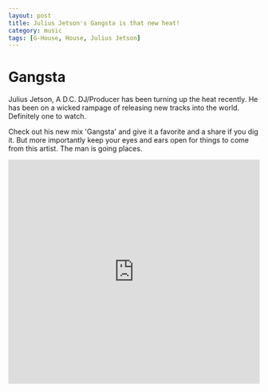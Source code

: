 ```yaml
---
layout: post
title: Julius Jetson's Gangsta is that new heat!
category: music
tags: [G-House, House, Julius Jetson]
---
```


# Gangsta

Julius Jetson, A D.C. DJ/Producer has been turning up the heat recently. He has been on a wicked rampage of releasing new tracks into the world. Definitely one to watch.

Check out his new mix 'Gangsta' and give it a favorite and a share if you dig it. But more importantly keep your eyes and ears open for things to come from this artist. The man is going places.

<iframe width="100%" height="450" scrolling="no" frameborder="no" src="https://w.soundcloud.com/player/?url=https%3A//api.soundcloud.com/tracks/248406331&amp;auto_play=false&amp;hide_related=false&amp;show_comments=true&amp;show_user=true&amp;show_reposts=false&amp;visual=true"></iframe>
